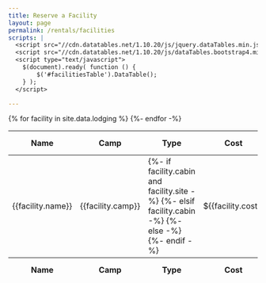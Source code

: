 ```yaml
---
title: Reserve a Facility
layout: page
permalink: /rentals/facilities
scripts: |
  <script src="//cdn.datatables.net/1.10.20/js/jquery.dataTables.min.js"></script>
  <script src="//cdn.datatables.net/1.10.20/js/dataTables.bootstrap4.min.js"></script>
  <script type="text/javascript">
    $(document).ready( function () {
        $('#facilitiesTable').DataTable();
    } );
  </script>

---
```


<table class="table table-striped table-responsive" id="facilitiesTable">
  <thead>
    <tr class="text-nowrap">
      <th scope="col">Name</th>
      <th scope="col">Camp</th>
      <th scope="col">Type</th>
      <th scope="col">Cost</th>
      <th scope="col"><abbr title="Capacity">Cap</abbr></th>
      <th scope="col"><abbr title="Adirondacks">Adir</abbr></th>
      <th scope="col">Cots</th>
      <th scope="col"><abbr title="Electricity">Elec</abbr></th>
      <th scope="col">Heat</th>
      <th scope="col">Stove</th>
      <th scope="col"><abbr title="Refrigerator">Ref</abbr></th>
      <th scope="col">Water</th>
      <th scope="col">Restroom</th>
      <th scope="col">Fireplace</th>
      <th scope="col">Pavilion</th>
      <th scope="col">Firepit</th>
      <th scope="col">Parking</th>
      <th scope="col">Cub Friendly</th>
    </tr>
  </thead>
  <tbody>
  {% for facility in site.data.lodging %}
    <tr>
      <td scope="row">{{facility.name}}</td>
      <td>{{facility.camp}}</td>
      <td class="text-nowrap">
        {%- if facility.cabin and facility.site -%}
        <i class="fas fa-home"></i> <i class="fas fa-plus"></i> <i class="fas fa-campground"></i>
        {%- elsif facility.cabin -%}
        <i class="fas fa-home"></i>
        {%- else -%}
        <i class="fas fa-campground"></i>
        {%- endif -%}
      </td>
      <td>&dollar;{{facility.cost}}</td>
      <td>{{facility.capacity}}</td>
      <td>{{facility.adirondacks}}</td>
      <td>{% if facility.cots %}<i class="fas fa-check"></i>{% endif %}</td>
      <td>{% if facility.electricity %}<i class="fas fa-check"></i>{% endif %}</td>
      <td>{% if facility.heat %}<i class="fas fa-check"></i>{% endif %}</td>
      <td>{{facility.stove}}</td>
      <td>{% if facility.refrigerator %}<i class="fas fa-check"></i>{% endif %}</td>
      <td>{{facility.water}}</td>
      <td>{{facility.restroom}}</td>
      <td>{% if facility.fireplace %}<i class="fas fa-check"></i>{% endif %}</td>
      <td>{% if facility.pavilion %}<i class="fas fa-check"></i>{% endif %}</td>
      <td>{% if facility.firepit %}<i class="fas fa-check"></i>{% endif %}</td>
      <td>{% if facility.parking %}<i class="fas fa-check"></i>{% endif %}</td>
      <td>{% if facility.cubs %}<i class="fas fa-check"></i>{% endif %}</td>
    </tr>
  {%- endfor -%}
  </tbody>
  <tfoot>
    <tr class="text-nowrap">
      <th scope="col">Name</th>
      <th scope="col">Camp</th>
      <th scope="col">Type</th>
      <th scope="col">Cost</th>
      <th scope="col"><abbr title="Capacity">Cap</abbr></th>
      <th scope="col"><abbr title="Adirondacks">Adir</abbr></th>
      <th scope="col">Cots</th>
      <th scope="col"><abbr title="Electricity">Elec</abbr></th>
      <th scope="col">Heat</th>
      <th scope="col">Stove</th>
      <th scope="col"><abbr title="Refrigerator">Ref</abbr></th>
      <th scope="col">Water</th>
      <th scope="col">Restroom</th>
      <th scope="col">Fireplace</th>
      <th scope="col">Pavilion</th>
      <th scope="col">Firepit</th>
      <th scope="col">Parking</th>
      <th scope="col">Cub Friendly</th>
    </tr>
  </tfoot>
</table>
